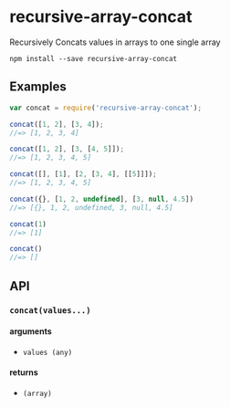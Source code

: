 # recursive-array-concat
  Recursively Concats values in arrays to one single array

```shell
npm install --save recursive-array-concat
```

## Examples

```js
var concat = require('recursive-array-concat');

concat([1, 2], [3, 4]);
//=> [1, 2, 3, 4]

concat([1, 2], [3, [4, 5]]);
//=> [1, 2, 3, 4, 5]

concat([], [1], [2, [3, 4], [[5]]]);
//=> [1, 2, 3, 4, 5]

concat({}, [1, 2, undefined], [3, null, 4.5])
//=> [{}, 1, 2, undefined, 3, null, 4.5]

concat(1)
//=> [1]

concat()
//=> []

```

## API

### `concat(values...)`

#### arguments

- `values (any)`

#### returns
- `(array)`